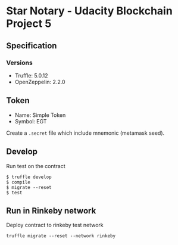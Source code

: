 # Star Notary - Udacity Blockchain Project 5

## Specification
### Versions
- Truffle: 5.0.12
- OpenZeppelin: 2.2.0

## Token
- Name: Simple Token
- Symbol: EGT

Create a `.secret` file which include mnemonic (metamask seed).

## Develop
Run test on the contract

```
$ truffle develop
$ compile
$ migrate --reset
$ test
```

## Run in Rinkeby network
Deploy contract to rinkeby test network
```
truffle migrate --reset --network rinkeby
```
